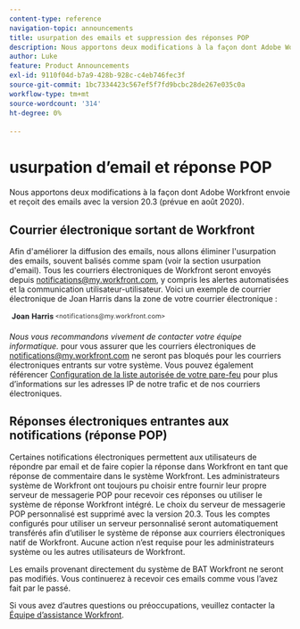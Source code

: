 ```yaml
---
content-type: reference
navigation-topic: announcements
title: usurpation des emails et suppression des réponses POP
description: Nous apportons deux modifications à la façon dont Adobe Workfront envoie et reçoit des emails avec la version 20.3 (prévue en août 2020).
author: Luke
feature: Product Announcements
exl-id: 9110f04d-b7a9-428b-928c-c4eb746fec3f
source-git-commit: 1bc7334423c567ef5f7fd9bcbc28de267e035c0a
workflow-type: tm+mt
source-wordcount: '314'
ht-degree: 0%

---
```


# usurpation d’email et réponse POP

Nous apportons deux modifications à la façon dont Adobe Workfront envoie et reçoit des emails avec la version 20.3 (prévue en août 2020).

## Courrier électronique sortant de Workfront

Afin d&#39;améliorer la diffusion des emails, nous allons éliminer l&#39;usurpation des emails, souvent balisés comme spam (voir la section usurpation d&#39;email). Tous les courriers électroniques de Workfront seront envoyés depuis notifications@my.workfront.com, y compris les alertes automatisées et la communication utilisateur-utilisateur. Voici un exemple de courrier électronique de Joan Harris dans la zone de votre courrier électronique :

![](assets/noreply.png)

*Nous vous recommandons vivement de contacter votre équipe informatique.* pour vous assurer que les courriers électroniques de notifications@my.workfront.com ne seront pas bloqués pour les courriers électroniques entrants sur votre système. Vous pouvez également référencer [Configuration de la liste autorisée de votre pare-feu](../../../administration-and-setup/get-started-wf-administration/configure-your-firewall.md) pour plus d’informations sur les adresses IP de notre trafic et de nos courriers électroniques.

## Réponses électroniques entrantes aux notifications (réponse POP)

Certaines notifications électroniques permettent aux utilisateurs de répondre par email et de faire copier la réponse dans Workfront en tant que réponse de commentaire dans le système Workfront. Les administrateurs système de Workfront ont toujours pu choisir entre fournir leur propre serveur de messagerie POP pour recevoir ces réponses ou utiliser le système de réponse Workfront intégré. Le choix du serveur de messagerie POP personnalisé est supprimé avec la version 20.3. Tous les comptes configurés pour utiliser un serveur personnalisé seront automatiquement transférés afin d’utiliser le système de réponse aux courriers électroniques natif de Workfront. Aucune action n’est requise pour les administrateurs système ou les autres utilisateurs de Workfront.

Les emails provenant directement du système de BAT Workfront ne seront pas modifiés. Vous continuerez à recevoir ces emails comme vous l’avez fait par le passé.

Si vous avez d’autres questions ou préoccupations, veuillez contacter la [Équipe d’assistance Workfront](https://one.workfront.com/s/support?language=en_US).

